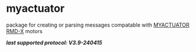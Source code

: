 # myactuator

package for creating or parsing messages compatable with [MYACTUATOR RMD-X](https://www.myactuator.com/downloads-x-series) motors

<i><b>last supported protocol: V3.9-240415</b></i>
